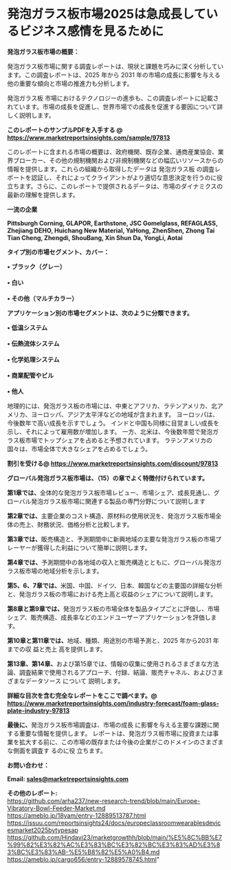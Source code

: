 # 発泡ガラス板市場2025は急成長しているビジネス感情を見るために

<strong><b>発泡ガラス板市場の概要：</b></strong>

発泡ガラス板市場に関する調査レポートは、現状と課題を巧みに深く分析しています。この調査レポートは、2025 年から 2031 年の市場の成長に影響を与える他の重要な傾向と市場の推進力も分析します。

発泡ガラス板 市場におけるテクノロジーの進歩も、この調査レポートに記載されています。市場の成長を促進し、世界市場での成長を促進する要因について詳しく説明します。

<strong>このレポートのサンプルPDFを入手する @ <a href=https://www.marketreportsinsights.com/sample/97813>https://www.marketreportsinsights.com/sample/97813</a></strong>

このレポートに含まれる市場の概要は、政府機関、既存企業、通商産業協会、業界ブローカー、その他の規制機関および非規制機関などの幅広いリソースからの情報を提供します。これらの組織から取得したデータは 発泡ガラス板 の調査レポートを認証し、それによってクライアントがより適切な意思決定を行うのに役立ちます。さらに、このレポートで提供されるデータは、市場のダイナミクスの最新の理解を提供します。

<strong>一流の企業</strong>

<strong><b>Pittsburgh Corning, GLAPOR, Earthstone, JSC Gomelglass, REFAGLASS, Zhejiang DEHO, Huichang New Material, YaHong, ZhenShen, Zhong Tai Tian Cheng, Zhengdi, ShouBang, Xin Shun Da, YongLi, Aotai</b></strong>

<strong><b>タイプ別の市場セグメント、カバー：</b></strong>

<strong>• ブラック（グレー）<br><br>• 白い<br><br>• その他（マルチカラー）</strong>

<strong><b>アプリケーション別の市場セグメントは、次のように分類できます。</b></strong>

<strong>• 低温システム<br><br>• 伝熱流体システム<br><br>• 化学処理システム<br><br>• 商業配管やビル<br><br>• 他人</strong>

 地理的には、発泡ガラス板の市場には、中東とアフリカ、ラテンアメリカ、北アメリカ、ヨーロッパ、アジア太平洋などの地域が含まれます。 ヨーロッパは、今後数年で高い成長を示すでしょう。 インドと中国も同様に目覚ましい成長を示し、それによって雇用数が増加します。 一方、北米は、今後数年間で発泡ガラス板市場でトップシェアを占めると予想されています。 ラテンアメリカの国々は、市場全体で大きなシェアを占めるでしょう。

<strong>割引を受ける@ <a href=https://www.marketreportsinsights.com/discount/97813>https://www.marketreportsinsights.com/discount/97813</a></strong>

<strong><b>グローバル発泡ガラス板市場は、（15）の章でよく特徴付けられています。</b></strong>

<strong><b>第</b></strong><strong><b>1章では、</b></strong>全体的な発泡ガラス板市場レビュー、市場シェア、成長見通し、グローバル発泡ガラス板市場に関連する製品の専門分野について説明します

<strong><b>第2章では、</b></strong>主要企業のコスト構造、原材料の使用状況を、発泡ガラス板市場全体の売上、財務状況、価格分析と比較します。

<strong><b>第3章では、</b></strong>販売構造と、予測期間中に新興地域の主要な発泡ガラス板の市場プレーヤーが獲得した利益について簡単に説明します。

<strong><b>第4章では、</b></strong>予測期間中の各地域の収入と販売構造とともに、グローバル発泡ガラス板市場の地域分析を示します。

<strong><b>第5、6、7章では、</b></strong>米国、中国、ドイツ、日本、韓国などの主要国の詳細な分析と、発泡ガラス板の市場における売上高と収益のシェアについて説明します。

<strong><b>第8章と第9章では、</b></strong>発泡ガラス板の市場全体を製品タイプごとに評価し、市場シェア、販売構造、成長率などのエンドユーザーアプリケーションを評価します。

<strong><b>第10章と第11章では、</b></strong>地域、種類、用途別の市場予測と、2025 年から2031 年までの収 益と売上 高を提供します。

<strong><b>第13章、第14章、</b></strong>および第15章では、情報の収集に使用されるさまざまな方法論、調査結果で使用されるアプローチ、付録、結論、販売チャネル、およびさまざまなデータソース について 説明します。

<strong>詳細な目次を含む完全なレポートをここで調べます。@ <a href=https://www.marketreportsinsights.com/industry-forecast/foam-glass-plate-industry-97813>https://www.marketreportsinsights.com/industry-forecast/foam-glass-plate-industry-97813</a></strong>

<strong><b>最後に、</b></strong>発泡ガラス板市場調査は、市場の成長 に影響を</a>与える主要な課題に関する重要な情報を提供します。 レポートは、発泡ガラス板市場に投資または事業を拡大する前に、この市場の既存または今後の企業がこのドメインのさまざまな側面を調査す るのに役 立ちます。

<strong><b>お問い合わせ：</b></strong>

<strong>Email: </strong><a href=mailto:sales@marketreportsinsights.com><strong>sales@marketreportsinsights.com</strong></a>

<strong>その他のレポート:</strong>
<br>
<a href=https://github.com/arha237/new-research-trend/blob/main/Europe-Vibratory-Bowl-Feeder-Market.md>https://github.com/arha237/new-research-trend/blob/main/Europe-Vibratory-Bowl-Feeder-Market.md</a>
<br>
<a href=https://ameblo.jp/18yam/entry-12889513787.html>https://ameblo.jp/18yam/entry-12889513787.html</a>
<br>
<a href=https://issuu.com/reportsinsights24/docs/europeclassroomwearablesdevicesmarket2025bytypesap>https://issuu.com/reportsinsights24/docs/europeclassroomwearablesdevicesmarket2025bytypesap</a>
<br>
<a href=https://github.com/Hindavi23/marketgrowthh/blob/main/%E5%8C%BB%E7%99%82%E3%82%AC%E3%83%BC%E3%82%BC%E3%83%AD%E3%83%BC%E3%83%AB-%E5%B8%82%E5%A0%B4.md>https://github.com/Hindavi23/marketgrowthh/blob/main/%E5%8C%BB%E7%99%82%E3%82%AC%E3%83%BC%E3%82%BC%E3%83%AD%E3%83%BC%E3%83%AB-%E5%B8%82%E5%A0%B4.md</a>
<br>
<a href=https://ameblo.jp/cargo656/entry-12889578745.html>https://ameblo.jp/cargo656/entry-12889578745.html</a>"
